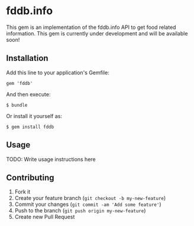 # fddb.info

This gem is an implementation of the fddb.info API to get food related information. This gem is currently under development and will be available soon!

## Installation

Add this line to your application's Gemfile:

    gem 'fddb'

And then execute:

    $ bundle

Or install it yourself as:

    $ gem install fddb

## Usage

TODO: Write usage instructions here

## Contributing

1. Fork it
2. Create your feature branch (`git checkout -b my-new-feature`)
3. Commit your changes (`git commit -am 'Add some feature'`)
4. Push to the branch (`git push origin my-new-feature`)
5. Create new Pull Request
